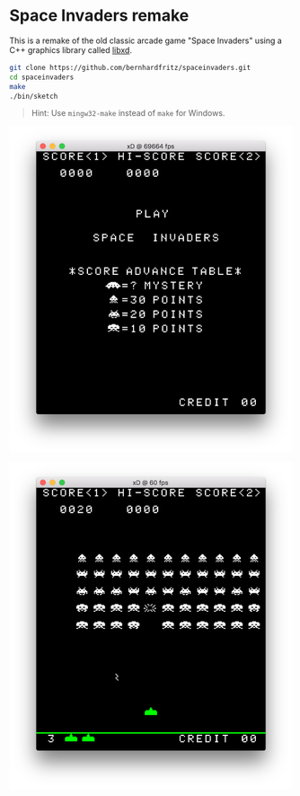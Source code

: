 # Space Invaders remake

This is a remake of the old classic arcade game "Space Invaders" using a C++ graphics library called [libxd](https://bernhardfritz.github.io/libxd).

```bash
git clone https://github.com/bernhardfritz/spaceinvaders.git
cd spaceinvaders
make
./bin/sketch
```

>Hint: Use `mingw32-make` instead of `make` for Windows.

![screenshot001](screenshot001.png)

![screenshot002](screenshot002.png)